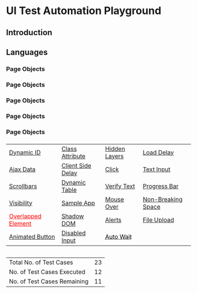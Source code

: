 <h1>UI Test Automation Playground</h1>
<h2>Introduction</h2>
<h2>Languages</h2>
<h3>Page Objects</h3>
<h3>Page Objects</h3>
<h3>Page Objects</h3>
<h3>Page Objects</h3>
<h3>Page Objects</h3>
<h3></h3>
<table border-width=0>
  <tbody>
    <tr><td><a href="#">Dynamic ID</a></td><td><a href="#">Class Attribute</a></td><td><a href="#">Hidden Layers</a></td><td><a href="#">Load Delay</a></td></tr>
    <tr><td><a href="#">Ajax Data</a></td><td><a href="#">Client Side Delay</a></td><td><a href="#">Click</a></td><td><a href="#">Text Input</a></td></tr>
     <tr><td><a href="#">Scrollbars</a></td><td><a href="#">Dynamic Table</a></td><td><a href="#">Verify Text</a></td><td><a href="#">Progress Bar</a></td></tr>
     <tr><td><a href="#">Visibility</a></td><td><a href="#">Sample App</a></td><td><a href="#">Mouse Over</a></td><td><a href="#">Non-Breaking Space</a></td></tr>
     <tr><td><a href="#" style="color:#FF0000;">Overlapped Element</a></td><td><a href="#">Shadow DOM</a></td><td><a href="#">Alerts</a></td><td><a href="#">File Upload</a></td></tr>
     <tr><td><a href="#">Animated Button</a></td><td><a href="#">Disabled Input</a></td><td><a href="#" style="color: black; text-decoration: underline;text-decoration-style: dotted;">Auto Wait</a></td></tr>
  </tbody>
</table>
<table align="right">
  <tr>
  <td>Total No. of Test Cases</td><td>23</td>
  </tr>
   <tr>
  <td>No. of Test Cases Executed</td><td>12</td>
  </tr>
   <tr>
  <td>No. of Test Cases Remaining</td><td>11</td>
  </tr>
</table>
